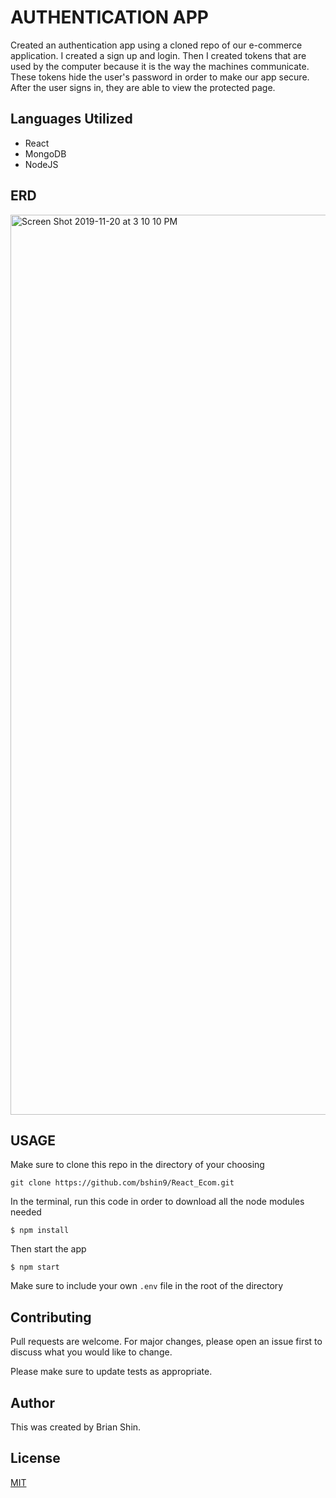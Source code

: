 # AUTHENTICATION APP

Created an authentication app using a cloned repo of our e-commerce application. I created a sign up and login. Then I created tokens that are used by the computer because it is the way the machines communicate. These tokens hide the user's password in order to make our app secure. After the user signs in, they are able to view the protected page.

## Languages Utilized

* React
* MongoDB
* NodeJS

## ERD 

<img width="1440" alt="Screen Shot 2019-11-20 at 3 10 10 PM" src="https://user-images.githubusercontent.com/52217063/69274207-e228f380-0ba7-11ea-851b-5f73e98351ba.png">

## USAGE

Make sure to clone this repo in the directory of your choosing

`git clone https://github.com/bshin9/React_Ecom.git`

In the terminal, run this code in order to download all the node modules needed

`$ npm install`

Then start the app

`$ npm start`

Make sure to include your own `.env` file in the root of the directory

## Contributing

Pull requests are welcome. For major changes, please open an issue first to discuss what you would like to change.

Please make sure to update tests as appropriate.

## Author
This was created by Brian Shin.

## License
[MIT](https://github.com/bshin9/AuthorizationApp/blob/master/LICENSE)
